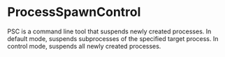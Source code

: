 # ProcessSpawnControl
PSC is a command line tool that suspends newly created processes.
In default mode, suspends subprocesses of the specified target process.
In control mode, suspends all newly created processes.

